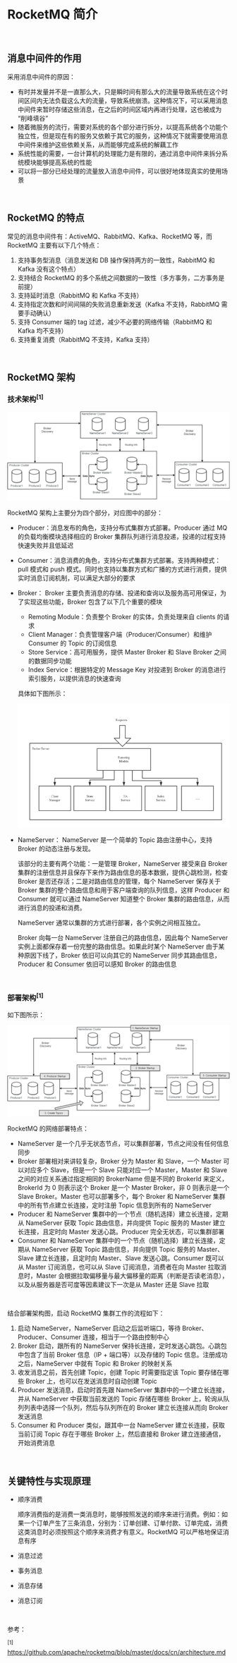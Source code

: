 # RocketMQ 简介

<br />

## 消息中间件的作用

采用消息中间件的原因：

- 有时并发量并不是一直那么大，只是瞬时间有那么大的流量导致系统在这个时间区间内无法负载这么大的流量，导致系统崩溃。这种情况下，可以采用消息中间件来暂时存储这些消息，在之后的时间区域内再进行处理，这也被成为 “削峰填谷”
- 随着微服务的流行，需要对系统的各个部分进行拆分，以提高系统各个功能个独立性，但是现在有的服务又依赖于其它的服务，这种情况下就需要使用消息中间件来维护这些依赖关系，从而能够完成系统的解藕工作
- 系统性能的需要，一台计算机的处理能力是有限的，通过消息中间件来拆分系统模块能够提高系统的性能
- 可以将一部分已经处理的流量放入消息中间件，可以很好地体现真实的使用场景



<br />

## RocketMQ 的特点

常见的消息中间件有：ActiveMQ、RabbitMQ、Kafka、RocketMQ 等，而 RocketMQ 主要有以下几个特点：

1. 支持事务型消息（消息发送和 DB 操作保持两方的一致性，RabbitMQ 和 Kafka 没有这个特点）
2. 支持结合 RocketMQ 的多个系统之间数据的一致性（多方事务，二方事务是前提）
3. 支持延时消息（RabbitMQ 和 Kafka 不支持）
4. 支持指定次数和时间间隔的失败消息重新发送（Kafka 不支持，RabbitMQ 需要手动确认）
5. 支持 Consumer 端的 tag 过滤，减少不必要的网络传输（RabbitMQ 和 Kafka 均不支持）
6. 支持重复消费（RabbitMQ 不支持，Kafka 支持）



<br />

## RocketMQ 架构

### 技术架构<sup>[1]</sup>

![img](https://github.com/apache/rocketmq/raw/master/docs/cn/image/rocketmq_architecture_1.png)

RocketMQ 架构上主要分为四个部分，对应图中的部分：

- Producer：消息发布的角色，支持分布式集群方式部署。Producer 通过 MQ 的负载均衡模块选择相应的 Broker 集群队列进行消息投递，投递的过程支持快速失败并且低延迟

- Consumer：消息消费的角色，支持分布式集群方式部署。支持两种模式：pull 模式和 push 模式。同时也支持以集群方式和广播的方式进行消费，提供实时消息订阅机制，可以满足大部分的要求

- Broker： Broker 主要负责消息的存储、投递和查询以及服务高可用保证，为了实现这些功能，Broker 包含了以下几个重要的模块

  - Remoting Module：负责整个 Broker 的实体，负责处理来自 clients 的请求
  - Client Manager：负责管理客户端（Producer/Consumer）和维护 Consumer 的 Topic 的订阅信息
  - Store Service：高可用服务，提供 Master Broker 和 Slave Broker 之间的数据同步功能
  - Index Service：根据特定的 Message Key 对投递到 Broker 的消息进行索引服务，以提供消息的快速查询

  具体如下图所示：

  <img src="https://github.com/apache/rocketmq/raw/master/docs/cn/image/rocketmq_architecture_2.png" alt="img" style="zoom:150%;" />

  

- NameServer： NameServer 是一个简单的 Topic 路由注册中心，支持 Broker 的动态注册与发现。

  该部分的主要有两个功能：一是管理 Broker，NameServer 接受来自 Broker 集群的注册信息并且保存下来作为路由信息的基本数据，提供心跳检测，检查 Broker 是否还存活；二是对路由信息的管理，每个 NameServer 保存关于 Broker 集群的整个路由信息和用于客户端查询的队列信息，这样 Producer 和 Consumer 就可以通过 NameServer 知道整个 Broker 集群的路由信息，从而进行消息的投递和消费。

  NameServer 通常以集群的方式进行部署，各个实例之间相互独立。

  Broker 向每一台 NameServer 注册自己的路由信息，因此每个 NameServer 实例上面都保存着一份完整的路由信息。如果此时某个 NameServer 由于某种原因下线了，Broker 依旧可以向其它的 NameServer 同步其路由信息，Producer 和 Consumer 依旧可以感知 Broker 的路由信息

<br />

### 部署架构<sup>[1]</sup>

如下图所示：

<img src="https://github.com/apache/rocketmq/raw/master/docs/cn/image/rocketmq_architecture_3.png" alt="img" style="zoom:150%;" />

RocketMQ 的网络部署特点：

- NameServer 是一个几乎无状态节点，可以集群部署，节点之间没有任何信息同步
- Broker 部署相对来讲较复杂，Broker 分为 Master 和 Slave，一个 Master 可以对应多个 Slave，但是一个 Slave 只能对应一个 Master，Master 和 Slave 之间的对应关系通过指定相同的 BrokerName 但是不同的 BrokerId 来定义，BrokerId 为  0 则表示这个 Broker 是一个 Master Broker，非 0 则表示是一个 Slave Broker。Master 也可以部署多个，每个 Broker 和 NameServer 集群中的所有节点建立长连接，定时注册 Topic 信息到所有的 NameServer
- Producer 和 NameServer 集群中的一个节点（随机选择）建立长连接，定期从 NameServer 获取 Topic 路由信息，并向提供 Topic 服务的 Master 建立长连接，且定时向 Master 发送心跳。Producer 完全无状态，可以集群部署
- Consumer 和 NameServer 集群中的一个节点（随机选择）建立长连接，定期从 NameServer 获取 Topic 路由信息，并向提供 Topic 服务的 Master、Slave 建立长连接，且定时向 Master、Slave 发送心跳。Consumer 既可以从 Master 订阅消息，也可以从 Slave 订阅消息，消费者在向 Master 拉取消息时，Master 会根据拉取偏移量与最大偏移量的距离（判断是否读老消息），以及从服务器是否可度等因素建议下一次是从 Master 还是 Slave 拉取

<br />

结合部署架构图，启动 RocketMQ 集群工作的流程如下：

1. 启动 NameServer，NameServer 启动之后监听端口，等待 Broker、Producer、Consumer 连接，相当于一个路由控制中心
2. Broker 启动，跟所有的 NameServer 保持长连接，定时发送心跳包。心跳包中包含了当前 Broker 信息（IP + 端口等）以及存储的 Topic 信息。注册成功之后，NameServer 中就有 Topic 和 Broker 的映射关系
3. 收发消息之前，首先创建 Topic，创建 Topic 时需要指定该 Topic 要存储在哪些 Broker 上，也可以在发送消息时自动创建 Topic
4. Producer 发送消息，启动时首先跟 NameServer 集群中的一个建立长连接，并从 NameServer 中获取当前发送的 Topic 存储在哪些 Broker 上，轮询从队列列表中选择一个队列，然后与队列所在的 Broker 建立长连接从而向 Broker 发送消息
5. Consumer 和 Producer 类似，跟其中一台 NameServer 建立长连接，获取当前订阅 Topic 存在于哪些 Broker 上，然后直接和 Broker 建立连接通信，开始消费消息



<br />

## 关键特性与实现原理

- 顺序消费

  顺序消费指的是消费一类消息时，能够按照发送的顺序来进行消费。例如：如果一个订单产生了三条消息，分别为：订单创建、订单付款、订单完成，消费这类消息时必须按照这个顺序来消费才有意义。RocketMQ 可以严格地保证消息有序

- 消息过滤

- 事务消息

- 消息存储

- 消息订阅



<br />

参考：

<sup>[1]</sup> https://github.com/apache/rocketmq/blob/master/docs/cn/architecture.md